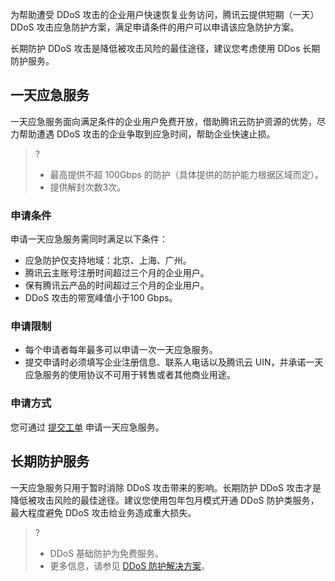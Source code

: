 为帮助遭受 DDoS 攻击的企业用户快速恢复业务访问，腾讯云提供短期（一天）DDoS 攻击应急防护方案，满足申请条件的用户可以申请该应急防护方案。

长期防护 DDoS 攻击是降低被攻击风险的最佳途径，建议您考虑使用 DDos 长期防护服务。

## 一天应急服务
一天应急服务面向满足条件的企业用户免费开放，借助腾讯云防护资源的优势，尽力帮助遭遇 DDoS 攻击的企业争取到应急时间，帮助企业快速止损。
>?
>- 最高提供不超 100Gbps 的防护（具体提供的防护能力根据区域而定）。
>- 提供解封次数3次。

### 申请条件
申请一天应急服务需同时满足以下条件：
- 应急防护仅支持地域：北京、上海、广州。
- 腾讯云主账号注册时间超过三个月的企业用户。
- 保有腾讯云产品的时间超过三个月的企业用户。
- DDoS 攻击的带宽峰值小于100 Gbps。

### 申请限制
- 每个申请者每年最多可以申请一次一天应急服务。
- 提交申请时必须填写企业注册信息、联系人电话以及腾讯云 UIN，并承诺一天应急服务的使用协议不可用于转售或者其他商业用途。

### 申请方式
您可通过 [提交工单](https://console.cloud.tencent.com/workorder/category) 申请一天应急服务。

## 长期防护服务
一天应急服务只用于暂时消除 DDoS 攻击带来的影响。长期防护 DDoS 攻击才是降低被攻击风险的最佳途径。建议您使用包年包月模式开通 DDoS 防护类服务，最大程度避免 DDoS 攻击给业务造成重大损失。
>?
>- DDoS 基础防护为免费服务。
>- 更多信息，请参见 [DDoS 防护解决方案](https://cloud.tencent.com/document/product/1021/44463)。
